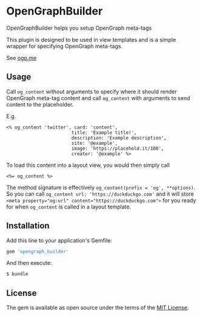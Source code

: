 # OpenGraphBuilder
OpenGraphBuilder helps you setup OpenGraph meta-tags

This plugin is designed to be used in view templates and is a simple wrapper 
for specifying OpenGraph meta-tags.

See [ogp.me](https://ogp.me/)

## Usage

Call `og_content` without arguments to specify where it should render
OpenGraph meta-tag content and call `og_content` with arguments to send
content to the placeholder.

E.g.
```
<% og_content 'twitter', card: 'content',
                        title: 'Example title!',
                        description: 'Example description',
                        site: '@example',
                        image: 'https://placehold.it/100',
                        creator: '@example' %>
```
To load this content into a layout view, you would then simply call
```
<%= og_content %>
```

The method signature is effectively `og_content(prefix = 'og', **options)`.
So you can call `og_content url: 'https://duckduckgo.com'` and it will store
`<meta property="og:url" content="https://duckduckgo.com">` for you ready
for when `og_content` is called in a layout template.

## Installation
Add this line to your application's Gemfile:

```ruby
gem 'opengraph_builder'
```

And then execute:
```bash
$ bundle
```

## License
The gem is available as open source under the terms of the [MIT License](https://opensource.org/licenses/MIT).
